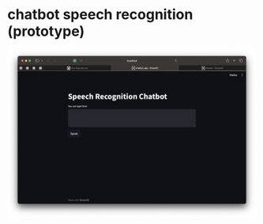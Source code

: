 # chatbot speech recognition (prototype)
![Interface of speech recognition chat-bot](https://github.com/Swarnlataaa/cb/blob/main/Screenshot%202023-10-03%20at%207.56.01%20PM.png)
